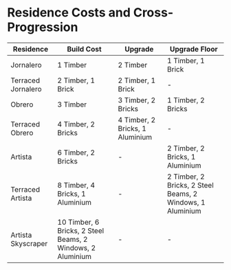 # Residence Costs and Cross-Progression

Residence | Build Cost | Upgrade | Upgrade Floor
--- | --- | --- | ---
Jornalero | 1 Timber | 2 Timber | 1 Timber, 1 Brick
Terraced Jornalero | 2 Timber, 1 Brick | 2 Timber, 1 Brick | -
Obrero | 3 Timber | 3 Timber, 2 Bricks | 1 Timber, 2 Bricks
Terraced Obrero | 4 Timber, 2 Bricks | 4 Timber, 2 Bricks, 1 Aluminium | -
Artista | 6 Timber, 2 Bricks | - | 2 Timber, 2 Bricks, 1 Aluminium
Terraced Artista | 8 Timber, 4 Bricks, 1 Aluminium | - | 2 Timber, 2 Bricks, 2 Steel Beams, 2 Windows, 1 Aluminium
Artista Skyscraper | 10 Timber, 6 Bricks, 2 Steel Beams, 2 Windows, 2 Aluminium | - | -